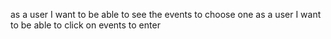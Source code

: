 as a user I want to be able to see the events to choose one
as a user I want to be able to click on events to enter
